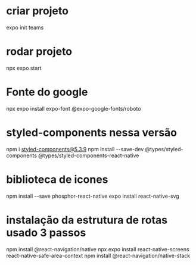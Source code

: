 # criar projeto
expo init teams

# rodar projeto
npx expo start

# Fonte do google
npx expo install expo-font @expo-google-fonts/roboto

# styled-components nessa versão
npm i styled-components@5.3.9 
npm install --save-dev @types/styled-components @types/styled-components-react-native 

# biblioteca de icones
npm install --save phosphor-react-native
expo install react-native-svg

# instalação da estrutura de rotas usado 3 passos
npm install @react-navigation/native
npx expo install react-native-screens react-native-safe-area-context
npm install @react-navigation/native-stack